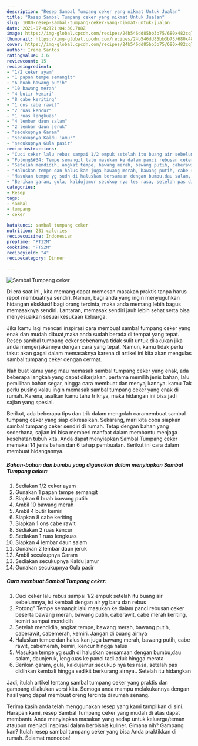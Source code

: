 ```yaml
---
description: "Resep Sambal Tumpang ceker yang nikmat Untuk Jualan"
title: "Resep Sambal Tumpang ceker yang nikmat Untuk Jualan"
slug: 1080-resep-sambal-tumpang-ceker-yang-nikmat-untuk-jualan
date: 2021-07-02T21:04:30.708Z
image: https://img-global.cpcdn.com/recipes/24b546dd85bb3b75/680x482cq70/sambal-tumpang-ceker-foto-resep-utama.jpg
thumbnail: https://img-global.cpcdn.com/recipes/24b546dd85bb3b75/680x482cq70/sambal-tumpang-ceker-foto-resep-utama.jpg
cover: https://img-global.cpcdn.com/recipes/24b546dd85bb3b75/680x482cq70/sambal-tumpang-ceker-foto-resep-utama.jpg
author: Irene Santos
ratingvalue: 3.6
reviewcount: 15
recipeingredient:
- "1/2 ceker ayam"
- "1 papan tempe semangit"
- "6 buah bawang putih"
- "10 bawang merah"
- "4 butir kemiri"
- "8 cabe keriting"
- "1 ons cabe rawit"
- "2 ruas kencur"
- "1 ruas lengkuas"
- "4 lembar daun salam"
- "2 lembar daun jeruk"
- "secukupnya Garam"
- "secukupnya Kaldu jamur"
- "secukupnya Gula pasir"
recipeinstructions:
- "Cuci ceker lalu rebus sampai 1/2 empuk setelah itu buang air sebelumnya, isi kembali dengan air yg baru dan rebus"
- "Potong&#34; Tempe semangit lalu masukan ke dalam panci rebusan ceker beserta bawang merah, bawang putih, caberawit, cabe merah keriting, kemiri sampai mendidih"
- "Setelah mendidih, angkat tempe, bawang merah, bawang putih, caberawit, cabemerah, kemiri. Jangan di buang airnya"
- "Haluskan tempe dan halus kan juga bawang merah, bawang putih, cabe rawit, cabemerah, kemiri, kencur hingga halus"
- "Masukan tempe yg sudh di haluskan bersamaan dengan bumbu,dau salam, daunjeruk, lengkuas ke panci tadi aduk hingga merata"
- "Berikan garam, gula, kaldujamur secukup nya tes rasa, setelah pas didihkan kembali hingga sedikit berkurang airnya.. Setelah itu hidangkan"
categories:
- Resep
tags:
- sambal
- tumpang
- ceker

katakunci: sambal tumpang ceker 
nutrition: 231 calories
recipecuisine: Indonesian
preptime: "PT12M"
cooktime: "PT52M"
recipeyield: "4"
recipecategory: Dinner

---
```



![Sambal Tumpang ceker](https://img-global.cpcdn.com/recipes/24b546dd85bb3b75/680x482cq70/sambal-tumpang-ceker-foto-resep-utama.jpg)

Di era  saat ini , kita memang dapat memesan masakan praktis tanpa harus repot membuatnya sendiri. Namun, bagi anda yang ingin menyuguhkan hidangan eksklusif bagi orang tercinta, maka anda memang lebih bagus memasaknya sendiri. Lantaran, memasak sendiri jauh lebih sehat serta bisa menyesuaikan sesuai kesukaan keluarga.

Jika kamu lagi mencari inspirasi cara membuat sambal tumpang ceker yang enak dan mudah dibuat,maka anda sudah berada di tempat yang tepat. Resep sambal tumpang ceker  sebenarnya tidak sulit untuk dilakukan jika anda mengerjakannya dengan cara yang tepat. Namun, kamu tidak perlu takut akan gagal dalam memasaknya 
karena di artikel ini kita akan mengulas sambal tumpang ceker dengan cermat.  



Nah buat kamu yang mau memasak sambal tumpang ceker yang enak, ada beberapa langkah yang dapat dikerjakan, pertama memilih jenis bahan, lalu pemilihan bahan segar, hingga cara membuat dan menyajikannya. kamu Tak perlu pusing kalau ingin memasak sambal tumpang ceker yang enak di rumah. Karena, asalkan kamu  tahu triknya, maka hidangan ini bisa jadi sajian yang spesial.

Berikut, ada beberapa tips dan trik dalam mengolah caramembuat sambal tumpang ceker yang siap dikreasikan. Sekarang, mari kita coba siapkan sambal tumpang ceker sendiri di rumah. Tetap dengan bahan yang sederhana, sajian ini bisa memberi manfaat dalam membantu menjaga kesehatan tubuh kita. Anda dapat menyiapkan Sambal Tumpang ceker memakai 14 jenis bahan dan 6 tahap pembuatan. Berikut ini cara dalam membuat hidangannya.

<!--inarticleads1-->

##### Bahan-bahan dan bumbu yang digunakan dalam menyiapkan Sambal Tumpang ceker:

1. Sediakan 1/2 ceker ayam
1. Gunakan 1 papan tempe semangit
1. Siapkan 6 buah bawang putih
1. Ambil 10 bawang merah
1. Ambil 4 butir kemiri
1. Siapkan 8 cabe keriting
1. Siapkan 1 ons cabe rawit
1. Sediakan 2 ruas kencur
1. Sediakan 1 ruas lengkuas
1. Siapkan 4 lembar daun salam
1. Gunakan 2 lembar daun jeruk
1. Ambil secukupnya Garam
1. Sediakan secukupnya Kaldu jamur
1. Gunakan secukupnya Gula pasir




<!--inarticleads2-->

##### Cara membuat Sambal Tumpang ceker:

1. Cuci ceker lalu rebus sampai 1/2 empuk setelah itu buang air sebelumnya, isi kembali dengan air yg baru dan rebus
1. Potong&#34; Tempe semangit lalu masukan ke dalam panci rebusan ceker beserta bawang merah, bawang putih, caberawit, cabe merah keriting, kemiri sampai mendidih
1. Setelah mendidih, angkat tempe, bawang merah, bawang putih, caberawit, cabemerah, kemiri. Jangan di buang airnya
1. Haluskan tempe dan halus kan juga bawang merah, bawang putih, cabe rawit, cabemerah, kemiri, kencur hingga halus
1. Masukan tempe yg sudh di haluskan bersamaan dengan bumbu,dau salam, daunjeruk, lengkuas ke panci tadi aduk hingga merata
1. Berikan garam, gula, kaldujamur secukup nya tes rasa, setelah pas didihkan kembali hingga sedikit berkurang airnya.. Setelah itu hidangkan




Jadi, itulah artikel tentang  sambal tumpang ceker  yang praktis dan gampang dilakukan versi kita. Semoga anda mampu melakukannya dengan hasil yang dapat membuat oreng tercinta di rumah senang. 

Terima kasih anda telah menggunakan resep yang kami tampilkan di sini. Harapan kami, resep  Sambal Tumpang ceker yang mudah di atas dapat membantu Anda menyiapkan masakan yang sedap untuk keluarga/teman ataupun menjadi inspirasi dalam berbisnis kuliner. Gimana nih? Gampang kan? Itulah resep sambal tumpang ceker yang bisa Anda praktikkan di rumah. Selamat mencoba!

